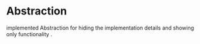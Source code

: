 # Abstraction
implemented Abstraction for hiding the implementation details and showing only functionality .
